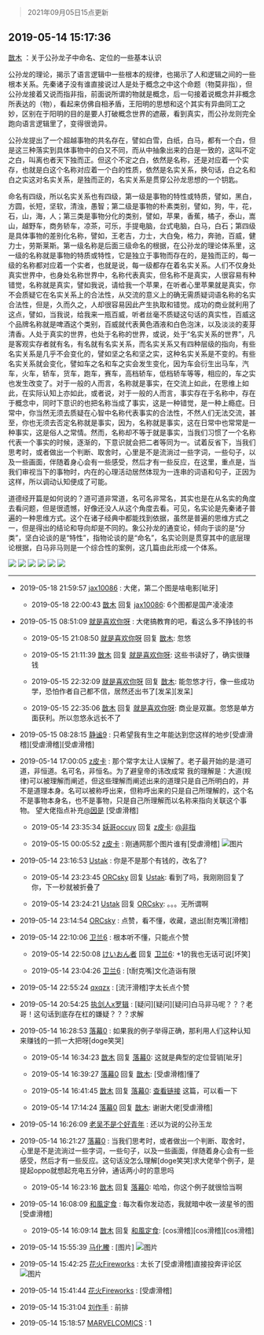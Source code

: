 > 2021年09月05日15点更新
<link rel="stylesheet" href="https://cdn.jsdelivr.net/gh/taotie6/sampleJSON@main/css/photo_show.css">


 ## 2019-05-14 15:17:36 

 [㪚木](https://www.coolapk.com/feed/11719948?shareKey=YmJiZjcwNDA3OTYyNjEzMTc0YjI~) ：关于公孙龙子中命名、定位的一些基本认识

公孙龙的理论，揭示了语言逻辑中一些根本的规律，也揭示了人和逻辑之间的一些根本关系。先秦诸子没有谁直接说过人是处于概念之中这个命题（物莫非指），但公孙龙接着又说而指非指，前面说所谓的物就是概念，后一句接着说概念并非概念所表达的（物）<!--break-->，看起来仿佛自相矛盾，王阳明的思想和这个其实有异曲同工之妙，区别在于阳明的目的是要人打破概念世界的遮蔽，看到真实，而公孙龙则完全跑向语言逻辑里了，变得很诡异。

公孙龙提出了一个超越事物的共名存在，譬如白雪，白纸，白马，都有一个白，但是这三种落实到具体事物中的白又不同，而从中抽象出来的白是一致的，这叫不定之白，叫离也者天下独而正。但这个不定之白，依然是名称，还是对应着一个实存，也就是白这个名称对应着一个白的性质，依然是名实关系，换句话，白之名和白之实这对名实关系，是独而正的，名实关系是贯穿公孙龙思想的一个钥匙。

命名有四级，所以名实关系也有四级，第一级是事物的特性或特质，譬如，黑白，方圆，长短，坚软，清浊，愚智；第二级是事物的朴素类别，譬如，狗，牛，花，石，山，海，人；第三类是事物分化的类别，譬如，苹果，香蕉，橘子，泰山，嵩山，越野车，商务轿车，凉茶，可乐，手提电脑，台式电脑，白马，白石；第四级是具体事物的差别化名称，譬如，王老吉，力士，大白兔，格力，奔驰，百威，健力士，劳斯莱斯。第一级名称是后面三级命名的根据，在公孙龙的理论体系里，这一级的名称就是事物的特质或特性，它是独立于事物而存在的，是独而正的，每一级的名称都对应着一个实者，也就是说，每一级都存在着名实关系。人们不仅身处真实世界中，也身处名称世界中，名称代表真实，但名称不是真实，人很容易有种错觉，名称就是真实，譬如我说，请给我一个苹果，在听者心里苹果就是真实，你不会质疑它在名实关系上的合法性，从交流的意义上的确无需质疑词语名称的名实合法性，但是，久而久之，人却很容易因此产生执取和错觉。成功的商业就利用了这点，譬如，当我说，给我来一瓶百威，听者丝毫不质疑这句话的真实性，百威这个品牌名称就是啤酒这个类别，百威就代表黄色酒液和白色泡沫，以及淡淡的麦芽清香。人处于真实的世界，也处于名称的世界，或说，处于“名实关系的世界”，凡是客观实存者就有名，有名就有名实关系，而名实关系又有四种层级的指向，有些名实关系是几乎不会变化的，譬如坚之名和坚之实，这种名实关系是不变的。有些名实关系就会变化，譬如车之名和车之实会发生变化，因为车会衍生出马车，汽车，火车，轿车，货车，跑车，赛车，高档轿车，低档轿车等等，相应的，车之实也发生改变了。对于一般的人而言，名称就是事实，在交流上如此，在思维上如此，在实际认知上亦如此，或者说，对于一般的人而言，事实存在于名称中，存在于概念中，同时下意识的也把名称当成了事实，这是一种错觉，是一种上瘾症。日常中，你当然无须去质疑在心智中名称代表事实的合法性，不然人们无法交流，甚至，你也无须去否定名称就是事实，因为，名称就是事实，这在日常中也常常是一种事实，这是俗人之常情。然而，名称却不等于就是事实，当我们习惯了一个名称代表一个事实的时候，逐渐的，下意识就会把二者等同为一。试着反省下，当我们思考时，或者做出一个判断、取舍时，心里是不是流淌过一些字词，一些句子，以及一些画面，伴随着身心会有一些感受，然后才有一些反应，在这里，重点是，当我们审视当下的事物时，内在的心理活动居然体现为一连串的词语和句子，正因为这样，所以调动认知便成了可能。

道德经开篇是如何说的？道可道非常道，名可名非常名，其实也是在从名实的角度去看问题，但是很遗憾，好像还没人从这个角度去看。可见，名实论是先秦诸子普遍的一种思维方式。这个在诸子经典中都能找到依据，虽然是普遍的思维方式之一，但是得出的结论和导向却是不同的。象公孙龙的通变论，倾向于谈的是“分类”，坚白论谈的是“特性”，指物论谈的是“命名”，名实论则是贯穿其中的底层理论根据，白马非马则是一个综合性的案例，这几篇由此形成一个体系。 

<div class="album">
<img class="img-item" src="https://image.coolapk.com/feed/2019/0507/23/1081091_4597_4936@400x225.gif" />
<img class="img-item" src="https://image.coolapk.com/feed/2019/0507/23/1081091_4593_1371@400x225.gif" />
<img class="img-item" src="https://image.coolapk.com/feed/2019/0507/23/1081091_4627_7396@400x225.gif" />
<img class="img-item" src="https://image.coolapk.com/feed/2019/0514/15/1081091_8249_0317@400x225.gif" />
<img class="img-item" src="https://image.coolapk.com/feed/2019/0507/23/1081091_4510_532@400x225.gif" />
<img class="img-item" src="https://image.coolapk.com/feed/2019/0514/15/1081091_8253_7415@640x360.jpg" />
</div>

 ------- 

- 2019-05-18 21:59:57 [jax10086](uid=797822) : 大佬，第二个图是啥电影[呲牙] 

    - 2019-05-18 22:00:43 [㪚木](uid=1081091) 回复 [jax10086](uid=797822): 6个图都是国产凌凌漆 

- 2019-05-15 08:51:09 [就是喜欢你呀](uid=1488711) : 大佬搞教育的吧，看这么多不挣钱的书 

    - 2019-05-15 21:08:50 [就是喜欢你呀](uid=1488711) 回复 [㪚木](uid=1081091): 忽悠 

    - 2019-05-15 21:11:39 [㪚木](uid=1081091) 回复 [就是喜欢你呀](uid=1488711): 这些书读好了，确实很赚钱 

    - 2019-05-15 22:32:09 [就是喜欢你呀](uid=1488711) 回复 [㪚木](uid=1081091): 能忽悠才行，像一些成功学，恐怕作者自己都不信，居然还出书了[发呆][发呆] 

    - 2019-05-15 22:35:06 [㪚木](uid=1081091) 回复 [就是喜欢你呀](uid=1488711): 商业是双赢。忽悠是单方面获利。所以忽悠永远长不了 

- 2019-05-15 08:28:15 [静谧9](uid=1830800) : 只希望我有生之年能达到您这样的地步[受虐滑稽][受虐滑稽][受虐滑稽] 

- 2019-05-14 17:00:05 [z皮卡](uid=1896403) : 那个常字太让人误解了。老子最开始的是:道可道，非恒道。名可名，非恒名。为了避皇帝的讳改成常
我的理解是：大道(规律)可以被理解而阐述，但这些理解而阐述出来的道理只是自己所明白的，并不是道理本身。名可以被称呼出来，但称呼出来的只是自己所理解的，这个名不是事物本身名，也不是事物<!--break-->，只是自己所理解而以名称来指向关联这个事物。
望大佬指点补充<a class="feed-link-uname" href="/u/因是">@因是</a> [受虐滑稽] 

    - 2019-05-14 23:35:34 [妖哥occuy](uid=1388591) 回复 [z皮卡](uid=1896403): <a class="feed-link-uname" href="/u/非指">@非指</a> 

    - 2019-05-15 00:05:52 [z皮卡](uid=1896403) : 刚通网那个图片谁有[受虐滑稽] ![图片](https://image.coolapk.com/feed/2019/0515/00/1896403_b8fccc0f_9947_1325@1080x1920.jpg)

- 2019-05-14 23:16:53 [Ustak](uid=1102567) : 你是不是那个有钱的，改名了? 

    - 2019-05-14 23:23:45 [ORCsky](uid=1052290) 回复 [Ustak](uid=1102567): 看到了吗，我刚刚回复了你，下一秒就被折叠了 

    - 2019-05-14 23:24:21 [Ustak](uid=1102567) 回复 [ORCsky](uid=1052290): 。。。无所谓啊 

- 2019-05-14 23:14:54 [ORCsky](uid=1052290) : 点赞，看不懂，收藏，退出[耐克嘴][滑稽] 

- 2019-05-14 22:10:06 [卫兰6](uid=1286107) : 根本听不懂，只能点个赞 

    - 2019-05-14 22:50:08 [けいおん者](uid=945793) 回复 [卫兰6](uid=1286107): +1的我也无话可说[坏笑] 

    - 2019-05-14 23:04:26 [卫兰6](uid=1286107) : [t耐克嘴]文化造诣有限 

- 2019-05-14 22:55:24 [qxqzx](uid=499493) : [流汗滑稽]字太长点个赞 

- 2019-05-14 20:54:25 [执剑人x罗辑](uid=1980858) : [疑问][疑问][疑问]白马非马呢？？？老哥！这句话到底存在杠的嫌疑？？？求解 

- 2019-05-14 16:28:53 [落幕0](uid=1382501) : 如果我的例子举得正确，那利用人们这种认知来赚钱的一抓一大把呀[doge笑哭] 

    - 2019-05-14 16:34:23 [㪚木](uid=1081091) 回复 [落幕0](uid=1382501): 这就是典型的定位营销[呲牙] 

    - 2019-05-14 16:39:27 [落幕0](uid=1382501) 回复 [㪚木](uid=1081091): [受虐滑稽]懂了 

    - 2019-05-14 16:41:45 [㪚木](uid=1081091) 回复 [落幕0](uid=1382501): <a class="feed-link-url" href="https://www.coolapk.com/feed/8115101?shareKey=NWNhNDQ0NzdjMGE5NWNkYTdlZmU~&amp;shareUid=1081091&amp;shareFrom=com.coolapk.market_9.1.1" title="https://www.coolapk.com/feed/8115101?shareKey=NWNhNDQ0NzdjMGE5NWNkYTdlZmU~&amp;shareUid=1081091&amp;shareFrom=com.coolapk.market_9.1.1" target="_blank" rel="nofollow">查看链接</a> 这篇，可以看一下 

    - 2019-05-14 17:14:24 [落幕0](uid=1382501) 回复 [㪚木](uid=1081091): 谢谢大佬[受虐滑稽] 

- 2019-05-14 16:26:09 [老吴不是个好青年](uid=692194) : 还以为说的公孙玉龙 

- 2019-05-14 16:21:27 [落幕0](uid=1382501) : 当我们思考时，或者做出一个判断、取舍时，心里是不是流淌过一些字词，一些句子，以及一些画面，伴随着身心会有一些感受，然后才有一些反应。这句话没怎么理解[doge笑哭]求大佬举个例子，是提起oppo就想起充电五分钟，通话两小时的意思吗 

    - 2019-05-14 16:23:16 [㪚木](uid=1081091) 回复 [落幕0](uid=1382501): 哈哈，你这个例子就很恰当啊 

- 2019-05-14 16:08:09 [和風定食](uid=2594002) : 每次看你发动态，我就暗中收一波星爷的图[受虐滑稽] 

    - 2019-05-14 16:09:14 [㪚木](uid=1081091) 回复 [和風定食](uid=2594002): [cos滑稽][cos滑稽][cos滑稽] 

- 2019-05-14 15:55:39 [马化鰧](uid=2548242) : [图片] ![图片](https://image.coolapk.com/feed/2019/0201/09/2086655_1548984529_9481@504x675.gif)

- 2019-05-14 15:42:25 [花火Fireworks](uid=1912491) : 太长了[受虐滑稽]直接投奔评论区 ![图片](https://image.coolapk.com/feed/2019/0415/16/694228_1555317664_1052@480x270.gif)

- 2019-05-14 15:41:44 [花火Fireworks](uid=1912491) : [受虐滑稽] 

- 2019-05-14 15:31:04 [刘作手](uid=1264789) : 前排 

- 2019-05-14 15:18:57 [MARVELCOMICS](uid=2058625) : 1 

